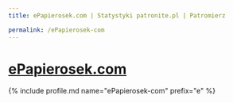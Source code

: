 ```yaml
---
title: ePapierosek.com | Statystyki patronite.pl | Patromierz

permalink: /ePapierosek-com
---
```


# [ePapierosek.com](https://patronite.pl/ePapierosek-com)

{% include profile.md name="ePapierosek-com" prefix="e" %}
